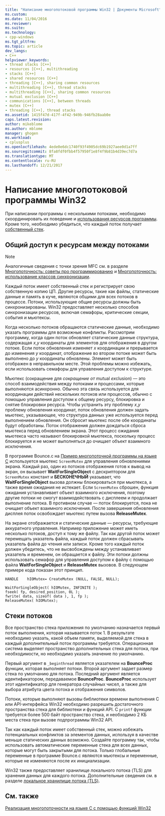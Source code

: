 ```yaml
---
title: "Написание многопотоковой программы Win32 | Документы Microsoft"
ms.custom: 
ms.date: 11/04/2016
ms.reviewer: 
ms.suite: 
ms.technology:
- cpp-windows
ms.tgt_pltfrm: 
ms.topic: article
dev_langs:
- C++
helpviewer_keywords:
- thread stacks [C++]
- resources [C++], multithreading
- stacks [C++]
- shared resources [C++]
- threading [C++], sharing common resources
- multithreading [C++], thread stacks
- multithreading [C++], sharing common resources
- mutual exclusion [C++]
- communications [C++], between threads
- mutex [C++]
- threading [C++], thread stacks
ms.assetid: 1415f47d-417f-4f42-949b-946fb28aab0e
caps.latest.revision: 
author: mikeblome
ms.author: mblome
manager: ghogen
ms.workload:
- cplusplus
ms.openlocfilehash: 4ede0e6dc1740f93f4905dc69b1927aee0d1a7ff
ms.sourcegitcommit: 8fa8fdf0fbb4f57950f1e8f4f9b81b4d39ec7d7a
ms.translationtype: MT
ms.contentlocale: ru-RU
ms.lasthandoff: 12/21/2017
---
```

# <a name="writing-a-multithreaded-win32-program"></a>Написание многопотоковой программы Win32
При написании программы с несколькими потоками, необходимо скоординировать их поведение и [использования ресурсов программы](#_core_sharing_common_resources_between_threads). Кроме того, необходимо убедиться, что каждый поток получает [собственный стек](#_core_thread_stacks).  
  
##  <a name="_core_sharing_common_resources_between_threads"></a>Общий доступ к ресурсам между потоками  
  
> [!NOTE]
>  Аналогичные сведения с точки зрения MFC см. в разделе [Многопоточность: советы про программированию](../parallel/multithreading-programming-tips.md) и [Многопоточность: использование классов синхронизации](../parallel/multithreading-when-to-use-the-synchronization-classes.md).  
  
 Каждый поток имеет собственный стек и регистрирует свою собственную копию ЦП. Другие ресурсы, такие как файлы, статические данные и память в куче, являются общими для всех потоков в процессе. Потоки, использующие общие ресурсы должны быть синхронизированы. Win32 предоставляет несколько способов синхронизации ресурсов, включая семафоры, критические секции, события и мьютексы.  
  
 Когда несколько потоков обращаются статические данные, необходимо указать программы для возможные конфликты. Рассмотрим программу, когда один поток обновляет статические данные структура, содержащая *x*,*y* координаты для элементов для отображения в другом потоке. Если поток обновления изменяет *x* координации и прерывается до изменения *y* координат, отображение во втором потоке может быть выполнено до *y* координаты обновлены. Элемент может быть отображен в неправильном месте. Этой проблемы можно избежать, если использовать семафоры для управления доступом к структуре.  
  
 Мьютекс (сокращение для *сокращение от mut*ual *ex*clusion) — это способ взаимодействия между потоками и процессами, которые выполняются асинхронно. Обычно эта связь используется для координации действий нескольких потоков или процессов, обычно с помощью управления доступом к общему ресурсу, блокировка и снятие блокировки ресурса. Чтобы устранить эту проблему *x*,*y* проблему обновления координат, поток обновления должен задать мьютекс, указывающее, что структура данных уже используется перед выполнением обновления. Он сбросит мьютекс после обе координаты будут обработаны. Поток отображения должен дождаться сброса мьютекса перед обновлением экрана. Этот процесс ожидания мьютекса часто называют блокировкой мьютекса, поскольку процесс блокируется и не может выполняться до очищает объект взаимного исключения.  
  
 В программе Bounce.c на [Пример многопоточной программы на языке C](../parallel/sample-multithread-c-program.md) используется мьютекс `ScreenMutex` для управления обновлениями экрана. Каждый раз, один из потоков отображения готов к вывод на экран, он вызывает **WaitForSingleObject** с дескриптором для `ScreenMutex` констант и **БЕСКОНЕЧНЫЙ** указывает, что  **WaitForSingleObject** вызова должны блокироваться при мьютекса, а также время ожидания не истекает. Если `ScreenMutex` сброшен, функция ожидания устанавливает объект взаимного исключения, поэтому другие потоки не смогут взаимодействовать с дисплеем и продолжает выполнение потока. В противном случае — поток блокируется, пока не очищает объект взаимного исключения. После завершения обновления дисплея поток освобождает мьютекс путем вызова **ReleaseMutex**.  
  
 На экране отображается и статические данные — ресурсы, требующие аккуратного управления. Например приложение может иметь несколько потоков, доступ к тому же файлу. Так как другой поток может перемещать указатель файла, каждый поток должен сбрасывать указатель файла до чтения или записи. Кроме того каждый поток должен убедитесь, что не высвобождены между устанавливает указатель и временем, он обращается к файлу. Эти потоки должны использовать семафор для управления доступом к файлу с помощью файла **WaitForSingleObject** и **ReleaseMutex** вызовов. В следующем примере кода показан этот принцип.  
  
```  
HANDLE    hIOMutex= CreateMutex (NULL, FALSE, NULL);  
  
WaitForSingleObject( hIOMutex, INFINITE );  
fseek( fp, desired_position, 0L );  
fwrite( data, sizeof( data ), 1, fp );  
ReleaseMutex( hIOMutex);  
```  
  
##  <a name="_core_thread_stacks"></a>Стеки потоков  
 Все пространство стека приложения по умолчанию назначается первый поток выполнения, которая называется поток 1. В результате необходимо указать, какой объем памяти, выделяемой для стека в каждый дополнительный поток программы требуется. Операционная система выделяет пространство дополнительных стека для потока, при необходимости, но необходимо указать значение по умолчанию.  
  
 Первый аргумент в `_beginthread` является указателем на **BounceProc** функции, которая выполняет потоки. Второй аргумент задает размер стека по умолчанию для потока. Последний аргумент является идентификатором, передаваемое **BounceProc**. **BounceProc** использует этот идентификатор для генератора случайных чисел, а также для выбора атрибута цвета потока и отображения символов.  
  
 Потоки, которые выполняют вызовы библиотеки времени выполнения C или API-интерфейса Win32 необходимо разрешить достаточного пространства стека для библиотеки и функций API. C `printf` функции требуется более 500 байт пространство стека, и необходимо 2 КБ места стека при вызове подпрограммы Win32 API.  
  
 Так как каждый поток имеет собственный стек, можно избежать потенциальных конфликтов за элементов данных, используя в качестве меньше статических данных возможно. Создайте программу так, чтобы использовать автоматические переменные стека для всех данных, которые могут быть закрытыми для потока. Только глобальные переменные в программе Bounce.c являются мьютексы и переменные, которые не изменяются после их инициализации.  
  
 Win32 также предоставляет хранилище локального потока (TLS) для хранения данных для каждого потока. Дополнительные сведения см. в разделе [локальное хранилище потока (TLS)](../parallel/thread-local-storage-tls.md).  
  
## <a name="see-also"></a>См. также  
 [Реализация многопоточности на языке C с помощью функций Win32](../parallel/multithreading-with-c-and-win32.md)